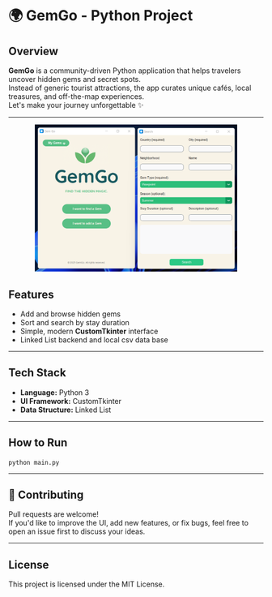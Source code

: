 # 🌍 GemGo - Python Project  

##  Overview  

**GemGo** is a community-driven Python application that helps travelers uncover hidden gems and secret spots.  
Instead of generic tourist attractions, the app curates unique cafés, local treasures, and off-the-map experiences.  
Let's make your journey unforgettable ✨  

---


<p align="center">
  <img src="https://raw.githubusercontent.com/estipla05/GemGo--find-the-hidden-magic./main/screenshot%20gemgo.png" alt="GemGo Screenshot" width="400">
</p>

##  Features  

- Add and browse hidden gems  
- Sort and search by stay duration  
- Simple, modern **CustomTkinter** interface  
- Linked List backend and local csv data base 

---

##  Tech Stack  

- **Language:** Python 3  
- **UI Framework:** CustomTkinter  
- **Data Structure:** Linked List  

---

##  How to Run  

```
python main.py
```

---

## 🤝 Contributing  

Pull requests are welcome!  
If you'd like to improve the UI, add new features, or fix bugs, feel free to open an issue first to discuss your ideas.  

---

##  License  

This project is licensed under the MIT License.  
